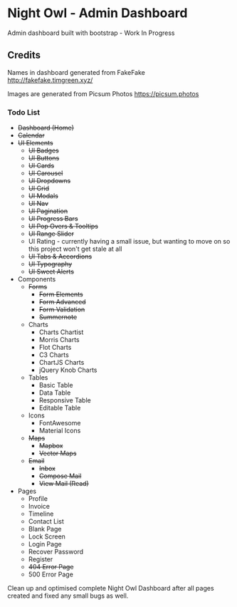 # Night Owl - Admin Dashboard
Admin dashboard built with bootstrap - Work In Progress

## Credits

Names in dashboard generated from FakeFake
http://fakefake.timgreen.xyz/

Images are generated from Picsum Photos
https://picsum.photos



### Todo List

- ~~Dashboard (Home)~~
- ~~Calendar~~
- ~~UI Elements~~
  - ~~UI Badges~~
  - ~~UI Buttons~~
  - ~~UI Cards~~
  - ~~UI Carousel~~
  - ~~UI Dropdowns~~
  - ~~UI Grid~~
  - ~~UI Modals~~
  - ~~UI Nav~~
  - ~~UI Pagination~~
  - ~~UI Progress Bars~~
  - ~~UI Pop Overs & Tooltips~~
  - ~~UI Range Slider~~
  - UI Rating - currently having a small issue, but wanting to move on so this project won't get stale at all
  - ~~UI Tabs & Accordions~~
  - ~~UI Typography~~
  - ~~UI Sweet Alerts~~
- Components
  - ~~Forms~~
    - ~~Form Elements~~
    - ~~Form Advanced~~
    - ~~Form Validation~~
    - ~~Summernote~~
  - Charts
    - Charts Chartist
    - Morris Charts
    - Flot Charts
    - C3 Charts
    - ChartJS Charts
    - jQuery Knob Charts
  - Tables
    - Basic Table
    - Data Table
    - Responsive Table
    - Editable Table
  - Icons
    - FontAwesome
    - Material Icons
  - ~~Maps~~
    - ~~Mapbox~~
    - ~~Vector Maps~~
  - ~~Email~~
    - ~~Inbox~~
    - ~~Compose Mail~~
    - ~~View Mail (Read)~~
- Pages
  - Profile
  - Invoice
  - Timeline
  - Contact List
  - Blank Page
  - Lock Screen
  - Login Page
  - Recover Password
  - Register
  - ~~404 Error Page~~
  - 500 Error Page

Clean up and optimised complete Night Owl Dashboard after all pages created and fixed any small bugs as well.

